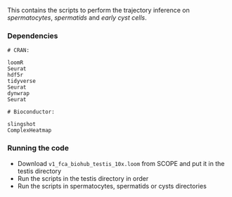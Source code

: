 This contains the scripts to perform the trajectory inference on _spermatocytes_, _spermatids_ and _early cyst cells_.

### Dependencies

```
# CRAN:

loomR
Seurat
hdf5r
tidyverse
Seurat
dynwrap
Seurat

# Bioconductor:

slingshot
ComplexHeatmap
```

### Running the code

- Download `v1_fca_biohub_testis_10x.loom` from SCOPE and put it in the testis directory
- Run the scripts in the testis directory in order
- Run the scripts in spermatocytes, spermatids or cysts directories